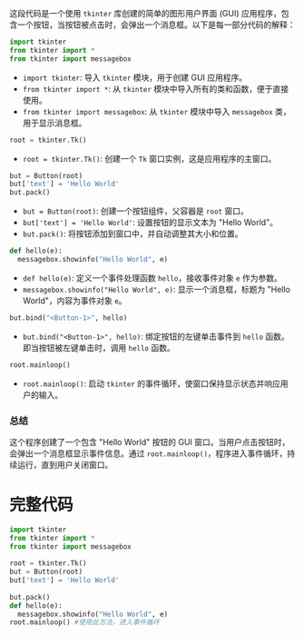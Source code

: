 这段代码是一个使用 `tkinter` 库创建的简单的图形用户界面 (GUI) 应用程序，包含一个按钮，当按钮被点击时，会弹出一个消息框。以下是每一部分代码的解释：

```python
import tkinter
from tkinter import *
from tkinter import messagebox
```
- `import tkinter`: 导入 `tkinter` 模块，用于创建 GUI 应用程序。
- `from tkinter import *`: 从 `tkinter` 模块中导入所有的类和函数，便于直接使用。
- `from tkinter import messagebox`: 从 `tkinter` 模块中导入 `messagebox` 类，用于显示消息框。

```python
root = tkinter.Tk()
```
- `root = tkinter.Tk()`: 创建一个 `Tk` 窗口实例，这是应用程序的主窗口。

```python
but = Button(root)
but['text'] = 'Hello World'
but.pack()
```
- `but = Button(root)`: 创建一个按钮组件，父容器是 `root` 窗口。
- `but['text'] = 'Hello World'`: 设置按钮的显示文本为 "Hello World"。
- `but.pack()`: 将按钮添加到窗口中，并自动调整其大小和位置。

```python
def hello(e):
  messagebox.showinfo("Hello World", e)
```
- `def hello(e)`: 定义一个事件处理函数 `hello`，接收事件对象 `e` 作为参数。
- `messagebox.showinfo("Hello World", e)`: 显示一个消息框，标题为 "Hello World"，内容为事件对象 `e`。

```python
but.bind("<Button-1>", hello)
```
- `but.bind("<Button-1>", hello)`: 绑定按钮的左键单击事件到 `hello` 函数。即当按钮被左键单击时，调用 `hello` 函数。

```python
root.mainloop()
```
- `root.mainloop()`: 启动 `tkinter` 的事件循环，使窗口保持显示状态并响应用户的输入。

### 总结

这个程序创建了一个包含 "Hello World" 按钮的 GUI 窗口。当用户点击按钮时，会弹出一个消息框显示事件信息。通过 `root.mainloop()`，程序进入事件循环，持续运行，直到用户关闭窗口。

# 完整代码
```python
import tkinter  
from tkinter import *  
from tkinter import messagebox  
  
root = tkinter.Tk()  
but = Button(root)  
but['text'] = 'Hello World'  
  
but.pack()  
def hello(e):  
  messagebox.showinfo("Hello World", e)  
root.mainloop() #使用此方法，进入事件循环
```